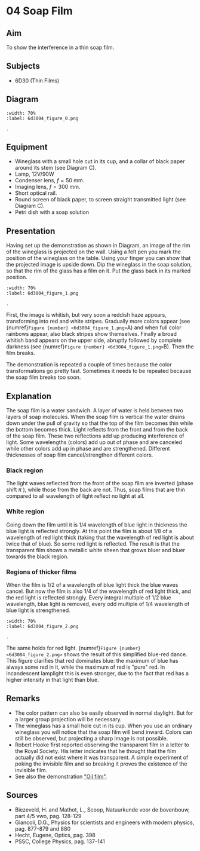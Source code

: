 # 04 Soap Film 
  
## Aim   
 To show the interference in a thin soap film.    
  
## Subjects   
* 6D30 (Thin Films)   

## Diagram
   
```{figure} figures/figure_0.png
:width: 70%  
:label: 6d3004_figure_0.png  

. 
```

## Equipment
- Wineglass with a small hole cut in its cup, and a collar of black paper around its stem (see Diagram C).
- Lamp, 12V/90W
- Condenser lens, $f=50 \mathrm{~mm}$.
- Imaging lens, $f=300 \mathrm{~mm}$.
- Short optical rail.
- Round screen of black paper, to screen straight transmitted light (see Diagram C).
- Petri dish with a soap solution
     
  
## Presentation   
Having set up the demonstration as shown in Diagram, an image of the rim of the wineglass is projected on the wall. Using a felt pen you mark the position of the wineglass on the table. Using your finger you can show that the projected image is upside down. Dip the wineglass in the soap solution, so that the rim of the glass has a film on it. Put the glass back in its marked position.   

```{figure} figures/figure_1.png
:width: 70%  
:label: 6d3004_figure_1.png  

. 
```
First, the image is whitish, but very soon a reddish haze appears, transforming into red and white stripes. Gradually more colors appear (see {numref}`Figure {number} <6d3004_figure_1.png>`A) and when full color rainbows appear, also black stripes show themselves. Finally a broad whitish band appears on the upper side, abruptly followed by complete darkness (see {numref}`Figure {number} <6d3004_figure_1.png>`B). Then the film breaks.

The demonstration is repeated a couple of times because the color transformations go pretty fast. Sometimes it needs to be repeated because the soap film breaks too soon.   
  
## Explanation   
The soap film is a water sandwich. A layer of water is held between two layers of soap molecules. When the soap film is vertical the water drains down under the pull of gravity so that the top of the film becomes thin while the bottom becomes thick. Light reflects from the front and from the back of the soap film. These two reflections add up producing interference of light. Some wavelengths (colors) add up out of phase and are canceled while other colors add up in phase and are strengthened. Different thicknesses of soap film cancel/strengthen different colors.

### Black region

The light waves reflected from the front of the soap film are inverted (phase shift $\pi$ ), while those from the back are not. Thus, soap films that are thin compared to all wavelength of light reflect no light at all.

### White region

Going down the film until it is $1 / 4$ wavelength of blue light in thickness the blue light is reflected strongly. At this point the film is about $1 / 8$ of a wavelength of red light thick (taking that the wavelength of red light is about twice that of blue). So some red light is reflected. The result is that the transparent film shows a metallic white sheen that grows bluer and bluer towards the black region.

### Regions of thicker films

When the film is $1 / 2$ of a wavelength of blue light thick the blue waves cancel. But now the film is also $1 / 4$ of the wavelength of red light thick, and the red light is reflected strongly. Every integral multiple of $1 / 2$ blue wavelength, blue light is removed, every odd multiple of $1 / 4$ wavelength of blue light is strengthened.

```{figure} figures/figure_2.png
:width: 70%  
:label: 6d3004_figure_2.png  

.
```

The same holds for red light. {numref}`Figure {number} <6d3004_figure_2.png>` shows the result of this simplified blue-red dance. This figure clarifies that red dominates blue: the maximum of blue has always some red in it, while the maximum of red is "pure" red. In incandescent lamplight this is even stronger, due to the fact that red has a higher intensity in that light than blue.  
  
## Remarks
 *  The color pattern can also be easily observed in normal daylight. But for a larger group projection will be necessary. 
 *  The wineglass has a small hole cut in its cup. When you use an ordinary wineglass you will notice that the soap film will bend inward. Colors can still be observed, but projecting a sharp image is not possible. 
 *  Robert Hooke first reported observing the transparent film in a letter to the Royal Society. His letter indicates that he thought that the film actually did not exist where it was transparent. A simple experiment of poking the invisible film and so breaking it proves the existence of the invisible film. 
 *  See also the demonstration ["Oil film"](/book/6%20optics/6D%20interference/6D30%20Thin%20Films/6D3003%20Oil%20Film/6D3003.md).
 
## Sources
 *  Biezeveld, H. and Mathot, L., Scoop, Natuurkunde voor de bovenbouw, part 4/5 vwo, pag. 128-129 
 *  Giancoli, D.G., Physics for scientists and engineers with modern physics, pag. 877-879 and 880 
 *  Hecht, Eugene, Optics, pag. 398 
 *  PSSC, College Physics, pag. 137-141
  